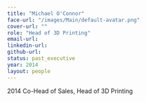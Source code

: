 ```yaml
---
title: "Michael O'Connor"
face-url: "/images/Main/default-avatar.png"
cover-url: ""
role: "Head of 3D Printing"
email-url:
linkedin-url:
github-url:
status: past_executive
year: 2014
layout: people
---
```

2014 Co-Head of Sales, Head of 3D Printing